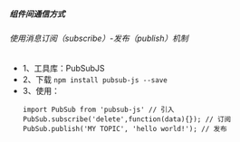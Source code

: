 ##### 组件间通信方式
###### 使用消息订阅（subscribe）-发布（publish）机制
- 1、工具库：PubSubJS
- 2、下载 `npm install pubsub-js --save`
- 3、使用：
  ``` 
  import PubSub from 'pubsub-js' // 引入
  PubSub.subscribe('delete',function(data){}); // 订阅
  PubSub.publish('MY TOPIC', 'hello world!'); // 发布
  ```